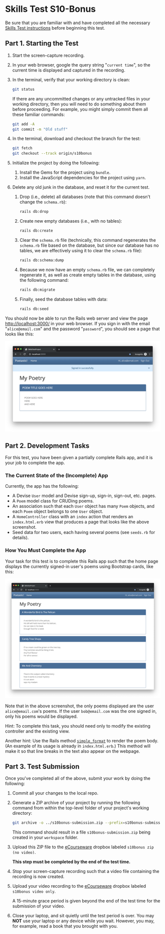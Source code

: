 # Skills Test S10-Bonus

Be sure that you are familiar with and have completed all the necessary [Skills Test instructions](https://memphis-cs.github.io/comp-4081/skills-test-instructions/) before beginning this test.

## Part 1. Starting the Test

1. Start the screen-capture recording.

1. In your web browser, google the query string "`current time`", so the current time is displayed and captured in the recording.

1. In the terminal, verify that your working directory is clean:

    ```bash
    git status
    ```

    If there are any uncommitted changes or any untracked files in your working directory, then you will need to do something about them before proceeding. For example, you might simply commit them all these familiar commands:

    ```bash
    git add -A
    git commit -m "Old stuff"
    ```

1. In the terminal, download and checkout the branch for the test:

    ```bash
    git fetch
    git checkout --track origin/s10bonus
    ```

1. Initialize the project by doing the following:
   1. Install the Gems for the project using `bundle`.
   1. Install the JavaScript dependencies for the project using `yarn`.

1. Delete any old junk in the database, and reset it for the current test.

    1. Drop (i.e., delete) all databases (note that this command doesn't change the `schema.rb`):

        ```bash
        rails db:drop
        ```

    1. Create new empty databases (i.e., with no tables):

        ```bash
        rails db:create
        ```

    1. Clear the `schema.rb` file (technically, this command regenerates the `schema.rb` file based on the database, but since our database has no tables, we are effectively using it to clear the `schema.rb` file):

        ```bash
        rails db:schema:dump
        ```

    1. Because we now have an empty `schema.rb` file, we can completely regenerate it, as well as create empty tables in the database, using the following command:

        ```bash
        rails db:migrate
        ```

    1. Finally, seed the database tables with data:

        ```bash
        rails db:seed
        ```

You should now be able to run the Rails web server and view the page <http://localhost:3000/> in your web browser. If you sign in with the email "`alice@email.com`" and the password "`password`", you should see a page that looks like this:

![A screen shot of a webpage](./s10bonus_before_home_page.png)

## Part 2. Development Tasks

For this test, you have been given a partially complete Rails app, and it is your job to complete the app.

### The Current State of the (Incomplete) App

Currently, the app has the following:

- A Devise `User` model and Devise sign-up, sign-in, sign-out, etc. pages.
- A `Poem` model class for CRUDing poems.
- An association such that each `User` object has many `Poem` objects, and each `Poem` object belongs to one `User` object.
- A `HomeController` class with an `index` action that renders an `index.html.erb` view that produces a page that looks like the above screenshot.
- Seed data for two users, each having several poems (see `seeds.rb` for details).

### How You Must Complete the App

Your task for this test is to complete this Rails app such that the home page displays the currently signed-in user's poems using Bootstrap cards, like this:

![A screen shot of a webpage](./s10bonus_after_home_page.png)

Note that in the above screenshot, the only poems displayed are the user `alice@email.com`'s poems. If the user `bob@email.com` was the one signed in, only his poems would be displayed.

Hint: To complete this task, you should need only to modify the existing controller and the existing view.

Another hint: Use the Rails method [`simple_format`](https://api.rubyonrails.org/classes/ActionView/Helpers/TextHelper.html#method-i-simple_format) to render the poem body. (An example of its usage is already in `index.html.erb`.) This method will make it so that line breaks in the text also appear on the webpage.

## Part 3. Test Submission

Once you've completed all of the above, submit your work by doing the following:

1. Commit all your changes to the local repo.

1. Generate a ZIP archive of your project by running the following command from within the top-level folder of your project's working directory:

    ```bash
    git archive -o ../s10bonus-submission.zip --prefix=s10bonus-submission/ HEAD
    ```

    This command should result in a file `s10bonus-submission.zip` being created in your `workspace` folder.

1. Upload this ZIP file to the [eCourseware](https://elearn.memphis.edu/) dropbox labeled `s10bonus zip (no video)`.

    **This step must be completed by the end of the test time.**

1. Stop your screen-capture recording such that a video file containing the recording is now created.

1. Upload your video recording to the [eCourseware](https://elearn.memphis.edu/) dropbox labeled `s10bonus video only`.

    A 15-minute grace period is given beyond the end of the test time for the submission of your video.

1. Close your laptop, and sit quietly until the test period is over. You may **NOT** use your laptop or any device while you wait. However, you may, for example, read a book that you brought with you.
